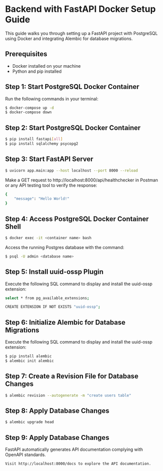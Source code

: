 # Backend with FastAPI Docker Setup Guide

This guide walks you through setting up a FastAPI project with PostgreSQL using Docker and integrating Alembic for database migrations.

## Prerequisites

- Docker installed on your machine
- Python and pip installed

## Step 1: Start PostgreSQL Docker Container

Run the following commands in your terminal:

```bash
$ docker-compose up -d
$ docker-compose down
```

## Step 2: Start PostgreSQL Docker Container
```bash
$ pip install fastapi[all]
$ pip install sqlalchemy psycopg2
```

## Step 3: Start FastAPI Server
```bash
$ uvicorn app.main:app --host localhost --port 8000 --reload
```

Make a GET request to http://localhost:8000/api/healthchecker in Postman or any API testing tool to verify the response:
```bash
{
    "message": "Hello World!"
}
```
## Step 4: Access PostgreSQL Docker Container Shell
```bash
$ docker exec -it <container name> bash
```

Access the running Postgres database with the command:
```bash
$ psql -U admin <database name>
```

## Step 5: Install uuid-ossp Plugin
Execute the following SQL command to display and install the uuid-ossp extension:
```bash
select * from pg_available_extensions;

CREATE EXTENSION IF NOT EXISTS "uuid-ossp";
```

## Step 6: Initialize Alembic for Database Migrations
Execute the following SQL command to display and install the uuid-ossp extension:
```bash
$ pip install alembic
$ alembic init alembic
```

## Step 7: Create a Revision File for Database Changes
```bash
$ alembic revision --autogenerate -m "create users table"
```

## Step 8: Apply Database Changes
```bash
$ alembic upgrade head
```

## Step 9: Apply Database Changes
FastAPI automatically generates API documentation complying with OpenAPI standards.
```bash
Visit http://localhost:8000/docs to explore the API documentation.
```